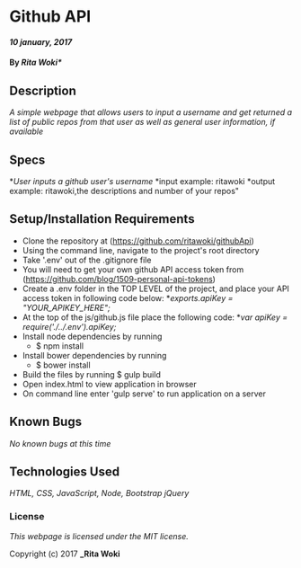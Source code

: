 # Github API

#### _10 january, 2017_

#### By _*Rita Woki**_

## Description
_A simple webpage that allows users to input a username and get returned a list of public repos from that user as well as general user information, if available_

## Specs
*_User inputs a github user's username_
  *input example: ritawoki
  *output example: ritawoki,the descriptions and number of your repos"
  
## Setup/Installation Requirements

* Clone the repository at (https://github.com/ritawoki/githubApi)
* Using the command line, navigate to the project's root directory
* Take '.env' out of the .gitignore file
* You will need to get your own github API access token from (https://github.com/blog/1509-personal-api-tokens)
*  Create a .env folder in the TOP LEVEL of the project, and place your API access token in following code below:
  *_exports.apiKey = "YOUR_APIKEY_HERE";_
* At the top of the js/github.js file place the following code:
  *_var apiKey = require('./../.env').apiKey;_
* Install node dependencies by running
  * $ npm install
* Install bower dependencies by running 
  * $ bower install
* Build the files by running $ gulp build
* Open index.html to view application in browser
* On command line enter 'gulp serve' to run application on a server

## Known Bugs

_No known bugs at this time_

## Technologies Used

_HTML,
CSS,
JavaScript,
Node,
Bootstrap
jQuery_

### License

*This webpage is licensed under the MIT license.*

Copyright (c) 2017 **_Rita Woki**

